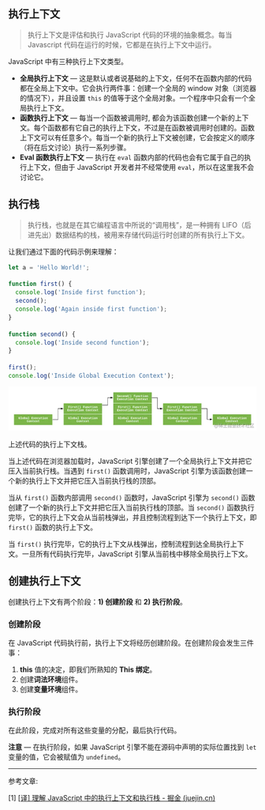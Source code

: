 ## 执行上下文

> 执行上下文是评估和执行 JavaScript 代码的环境的抽象概念。每当 Javascript 代码在运行的时候，它都是在执行上下文中运行。

JavaScript 中有三种执行上下文类型。

- **全局执行上下文** — 这是默认或者说基础的上下文，任何不在函数内部的代码都在全局上下文中。它会执行两件事：创建一个全局的 window 对象（浏览器的情况下），并且设置 `this` 的值等于这个全局对象。一个程序中只会有一个全局执行上下文。
- **函数执行上下文** — 每当一个函数被调用时, 都会为该函数创建一个新的上下文。每个函数都有它自己的执行上下文，不过是在函数被调用时创建的。函数上下文可以有任意多个。每当一个新的执行上下文被创建，它会按定义的顺序（将在后文讨论）执行一系列步骤。
- **Eval 函数执行上下文** — 执行在 `eval` 函数内部的代码也会有它属于自己的执行上下文，但由于 JavaScript 开发者并不经常使用 `eval`，所以在这里我不会讨论它。



## 执行栈

> 执行栈，也就是在其它编程语言中所说的“调用栈”，是一种拥有 LIFO（后进先出）数据结构的栈，被用来存储代码运行时创建的所有执行上下文。



让我们通过下面的代码示例来理解：

```javascript
let a = 'Hello World!';

function first() {
  console.log('Inside first function');
  second();
  console.log('Again inside first function');
}

function second() {
  console.log('Inside second function');
}

first();
console.log('Inside Global Execution Context');
```

![img](../../../imgs/%E6%89%A7%E8%A1%8C%E4%B8%8A%E4%B8%8B%E6%96%87%E5%92%8C%E6%89%A7%E8%A1%8C%E6%A0%88/165f539572076fe3tplv-t2oaga2asx-watermark-16465532307874.awebp)

上述代码的执行上下文栈。

当上述代码在浏览器加载时，JavaScript 引擎创建了一个全局执行上下文并把它压入当前执行栈。当遇到 `first()` 函数调用时，JavaScript 引擎为该函数创建一个新的执行上下文并把它压入当前执行栈的顶部。

当从 `first()` 函数内部调用 `second()` 函数时，JavaScript 引擎为 `second()` 函数创建了一个新的执行上下文并把它压入当前执行栈的顶部。当 `second()` 函数执行完毕，它的执行上下文会从当前栈弹出，并且控制流程到达下一个执行上下文，即 `first()` 函数的执行上下文。

当 `first()` 执行完毕，它的执行上下文从栈弹出，控制流程到达全局执行上下文。一旦所有代码执行完毕，JavaScript 引擎从当前栈中移除全局执行上下文。



## 创建执行上下文

创建执行上下文有两个阶段：**1) 创建阶段** 和 **2) 执行阶段**。

### 创建阶段

在 JavaScript 代码执行前，执行上下文将经历创建阶段。在创建阶段会发生三件事：

1. **this** 值的决定，即我们所熟知的 **This 绑定**。
2. 创建**词法环境**组件。
3. 创建**变量环境**组件。



### 执行阶段

在此阶段，完成对所有这些变量的分配，最后执行代码。

**注意** — 在执行阶段，如果 JavaScript 引擎不能在源码中声明的实际位置找到 `let` 变量的值，它会被赋值为 `undefined`。



---

参考文章:

[1] [[译\] 理解 JavaScript 中的执行上下文和执行栈 - 掘金 (juejin.cn)](https://juejin.cn/post/6844903682283143181)